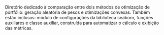 Diretório dedicado à comparação entre dois métodos de otimização de portfólio: geração aleatória de pesos e otimizações convexas. Também estão inclusos: módulo de configurações da biblioteca seaborn, funções auxiliares e classe auxiliar, construída para automatizar o cálculo e exibição das métricas.
